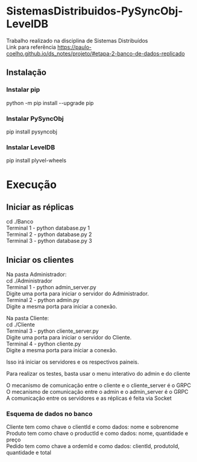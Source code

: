 # SistemasDistribuidos-PySyncObj-LevelDB
Trabalho realizado na disciplina de Sistemas Distribuídos <br>
Link para referência https://paulo-coelho.github.io/ds_notes/projeto/#etapa-2-banco-de-dados-replicado
## Instalação
### Instalar pip
python -m pip install --upgrade pip
### Instalar PySyncObj
pip install pysyncobj
### Instalar LevelDB
pip install plyvel-wheels

# Execução

## Iniciar as réplicas
cd ./Banco<br>
Terminal 1 - python database.py 1<br>
Terminal 2 - python database.py 2<br>
Terminal 3 - python database.py 3<br>

## Iniciar os clientes

Na pasta Administrador:<br>
cd ./Administrador<br>
Terminal 1 - python admin_server.py <br>
Digite uma porta para iniciar o servidor do Administrador. <br>
Terminal 2 - python admin.py <br>
Digite a mesma porta para iniciar a conexão. <br>

Na pasta Cliente:<br>
cd ./Cliente<br>
Terminal 3 - python cliente_server.py <br>
Digite uma porta para iniciar o servidor do Cliente. <br>
Terminal 4 - python cliente.py <br>
Digite a mesma porta para iniciar a conexão. <br>

Isso irá iniciar os servidores e os respectivos paineis. <br>

Para realizar os testes, basta usar o menu interativo do admin e do cliente<br>

O mecanismo de comunicação entre o cliente e o cliente_server é o GRPC <br>
O mecanismo de comunicação entre o admin e o admin_server  é o GRPC <br>
A comunicação entre os servidores e as réplicas é feita via Socket <br>

### Esquema de dados no banco
Cliente tem como chave o clientId e como dados: nome e sobrenome<br>
Produto tem como chave o productId e como dados: nome, quantidade e preço<br>
Pedido tem como chave a ordemId e como dados: clientId, produtoId, quantidade e total<br>